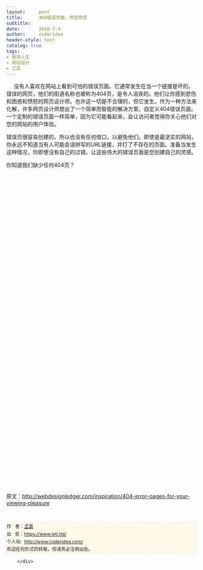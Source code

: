 ```yaml
---
layout:     post
title:      404错误页面，供您欣赏
subtitle:   
date:       2020-7-4
author:     coderidea
header-style: text
catalog: true
tags:
- 程序人生
- 网站设计
- 工具
--- 
```

<div class="postBody">
			<div id="cnblogs_post_body" class="blogpost-body"><div><div><span>     没有人喜欢在网站上看到可怕的错误页面。</span><span>它通常发生在当一个链接是坏的。</span><span class="goog-text-highlight">错误的网页，他们的街道名称也被称为404页，是令人沮丧的。</span><span>他们让你感到悲伤和困惑和愤怒的网页设计师。</span><span>也许这一切是不合理的，但它发生。</span><span>作为一种方法来化解，许多网页设计师想出了一个简单而智能的解决方案，自定义404错误页面。</span><span>一个定制的错误页面一样简单，因为它可能看起来，会让访问者觉得你关心他们对您的网站的用户体验。</span>
<p><span><span>错误页很容易创建的，所以也没有任何借口，以避免他们。</span><span>即使是最坚实的网站，你永远不知道当有人可能会误拼写的URL链接，并打了不存在的页面。</span><span>准备当发生这种情况，你即使没有自己的过错。</span><span>让这些伟大的错误页面是您创建自己的灵感。</span></span></p>
<p><span><span>你知道我们缺少任何404页？</span></span></p>
<p><a href="http://www.itchyrobot.com/404"><img src="http://webdesignledger.com/wp-content/uploads/2009/10/404/1.jpg" alt="" /></a></p>
<p><a href="http://www.coldink.net/404"><img src="http://webdesignledger.com/wp-content/uploads/2009/10/404/2.jpg" alt="" /></a></p>
<p><a href="http://habrahabr.ru/showme404/"><img src="http://webdesignledger.com/wp-content/uploads/2009/10/404/3.jpg" alt="" /></a></p>
<p><a href="http://yourwebjob.com/404"><img src="http://webdesignledger.com/wp-content/uploads/2009/10/404/4.jpg" alt="" /></a></p>
<p><a href="http://huwshimi.com/404/"><img src="http://webdesignledger.com/wp-content/uploads/2009/10/404/5.jpg" alt="" /></a></p>
<p><a href="http://www.bluedaniel.com/404"><img src="http://webdesignledger.com/wp-content/uploads/2009/10/404/6.jpg" alt="" /></a></p>
<p><a href="http://www.istockphoto.com/4041"><img src="http://webdesignledger.com/wp-content/uploads/2009/10/404/7.jpg" alt="" /></a></p>
<p><a href="http://fryewiles.com/templateserrors/404.html"><img src="http://webdesignledger.com/wp-content/uploads/2009/10/404/8.jpg" alt="" /></a></p>
<p><a href="http://www.jimcromwell.com/jimscripts/404.html"><img src="http://webdesignledger.com/wp-content/uploads/2009/10/404/9.jpg" alt="" /></a></p>
<p><a href="http://socialthing.com/404"><img src="http://webdesignledger.com/wp-content/uploads/2009/10/404/10.jpg" alt="" /></a></p>
<p><a href="http://www.homestarrunner.com/404"><img src="http://webdesignledger.com/wp-content/uploads/2009/10/404/11.jpg" alt="" /></a></p>
<p><a href="http://www.apartmenthomeliving.com/404.html"><img src="http://webdesignledger.com/wp-content/uploads/2009/10/404/12.jpg" alt="" /></a></p>
<p><a href="http://www.clearspring.com/404"><img src="http://webdesignledger.com/wp-content/uploads/2009/10/404/13.jpg" alt="" /></a></p>
<p><a href="http://www.deviantart.com/404"><img src="http://webdesignledger.com/wp-content/uploads/2009/10/404/14.jpg" alt="" /></a></p>
<p><a href="http://ilovetypography.com/404"><img src="http://webdesignledger.com/wp-content/uploads/2009/10/404/15.jpg" alt="" /></a></p>
<p><a href="http://chrisglass.com/404"><img src="http://webdesignledger.com/wp-content/uploads/2009/10/404/16.jpg" alt="" /></a></p>
<p><a href="http://sfbay.craigslist.org/404/"><img src="http://webdesignledger.com/wp-content/uploads/2009/10/404/17.jpg" alt="" /></a></p>
<p><a href="http://www.cartoonnetwork.com/404"><img src="http://webdesignledger.com/wp-content/uploads/2009/10/404/18.jpg" alt="" /></a></p>
<p><a href="http://www.thenorthface.com/404"><img src="http://webdesignledger.com/wp-content/uploads/2009/10/404/19.jpg" alt="" /></a></p>
<p><a href="http://slonky.com/404"><img src="http://webdesignledger.com/wp-content/uploads/2009/10/404/20.jpg" alt="" /></a></p>
<p><a href="http://www.gog.com/en/error/404"><img src="http://webdesignledger.com/wp-content/uploads/2009/10/404/21.jpg" alt="" /></a></p>
<p><a href="http://www.dazeofourlives.com/404"><img src="http://webdesignledger.com/wp-content/uploads/2009/10/404/22.jpg" alt="" /></a></p>
<p><a href="http://www.cuoma.com/404"><img src="http://webdesignledger.com/wp-content/uploads/2009/10/404/23.jpg" alt="" /></a></p>
<p><a href="http://www.tix02.be/404"><img src="http://webdesignledger.com/wp-content/uploads/2009/10/404/24.jpg" alt="" /></a></p>
<p><a href="http://www.dawdle.com/error_page.php"><img src="http://webdesignledger.com/wp-content/uploads/2009/10/404/25.jpg" alt="" /></a></p>
<p><a href="http://www.limpfish.com/404"><img src="http://webdesignledger.com/wp-content/uploads/2009/10/404/26.jpg" alt="" /></a></p>
<p><a href="http://www.zivity.com/404"><img src="http://webdesignledger.com/wp-content/uploads/2009/10/404/27.jpg" alt="" /></a></p>
<p><a href="http://www.acromediainc.com/404"><img src="http://webdesignledger.com/wp-content/uploads/2009/10/404/28.jpg" alt="" /></a></p>
<p><a href="http://www.swiss-miss.com/notfound"><img src="http://webdesignledger.com/wp-content/uploads/2009/10/404/29.jpg" alt="" /></a></p>
<p><a href="http://www.twingly.com/errors/500.html?aspxerrorpath=/404"><img src="http://webdesignledger.com/wp-content/uploads/2009/10/404/30.jpg" alt="" /></a></p>
<p><a href="http://twurn.com/404"><img src="http://webdesignledger.com/wp-content/uploads/2009/10/404/31.jpg" alt="" /></a></p>
<p><a href="http://www.tinsanity.net/404.shtml"><img src="http://webdesignledger.com/wp-content/uploads/2009/10/404/32.jpg" alt="" /></a></p>
<p><a href="http://redtag.com/404/"><img src="http://webdesignledger.com/wp-content/uploads/2009/10/404/33.jpg" alt="" /></a></p>
<p><a href="http://www.ook.co.uk/szdsad"><img src="http://webdesignledger.com/wp-content/uploads/2009/10/404/34.jpg" alt="" /></a></p>
<p><a href="http://www.digitalmash.com/extras/404/"><img src="http://webdesignledger.com/wp-content/uploads/2009/10/404/35.jpg" alt="" /></a></p>
<p><a href="http://abduzeedo.com/4023"><img src="http://webdesignledger.com/wp-content/uploads/2009/10/404/36.jpg" alt="" /></a></p>
<p><a href="http://technorati.com/404"><img src="http://webdesignledger.com/wp-content/uploads/2009/10/404/37.jpg" alt="" /></a></p>
<p><a href="http://www.expansionbroadcast.com/404"><img src="http://webdesignledger.com/wp-content/uploads/2009/10/404/38.jpg" alt="" /></a></p>
<p><a href="http://www.lileks.com/404"><img src="http://webdesignledger.com/wp-content/uploads/2009/10/404/39.jpg" alt="" /></a></p>
<p><a href="http://www.mergeweb.com/404"><img src="http://webdesignledger.com/wp-content/uploads/2009/10/404/40.jpg" alt="" /></a></p>
<p><a href="http://patterntap.com/404"><img src="http://webdesignledger.com/wp-content/uploads/2009/10/404/41.jpg" alt="" /></a></p>
<p><a href="http://g4tv.com/404.php"><img src="http://webdesignledger.com/wp-content/uploads/2009/10/404/42.jpg" alt="" /></a></p>
<p><a href="http://chrisjennings.com/404"><img src="http://webdesignledger.com/wp-content/uploads/2009/10/404/43.jpg" alt="" /></a></p>
<p><a href="http://www.catalyststudios.co.uk/404"><img src="http://webdesignledger.com/wp-content/uploads/2009/10/404/44.jpg" alt="" /></a></p>
<p><a href="http://www.pukkadawn.com/404"><img src="http://webdesignledger.com/wp-content/uploads/2009/10/404/45.jpg" alt="" /></a></p>
<p><a href="http://www.hasbro.com/404"><img src="http://webdesignledger.com/wp-content/uploads/2009/10/404/46.jpg" alt="" /></a></p>
<p><a href="http://www.propeller.com/top/404/"><img src="http://webdesignledger.com/wp-content/uploads/2009/10/404/47.jpg" alt="" /></a></p>
<p><a href="http://kottke.org/404"><img src="http://webdesignledger.com/wp-content/uploads/2009/10/404/48.jpg" alt="" /></a></p>
<p><a href="http://www.wpbeginner.com/thispageshouldnotexist"><img src="http://webdesignledger.com/wp-content/uploads/2009/10/404/49.jpg" alt="" /></a></p>
<p><a href="http://retardzone.com/404"><img src="http://webdesignledger.com/wp-content/uploads/2009/10/404/50.jpg" alt="" /></a></p>
<p><a href="http://chi.mp/404"><img src="http://webdesignledger.com/wp-content/uploads/2009/10/404/51.jpg" alt="" /></a></p>
<p><a href="http://www.lightpostcreative.com/404"><img src="http://webdesignledger.com/wp-content/uploads/2009/10/404/52.jpg" alt="" /></a></p>
<p><a href="http://astuteo.com/social-media"><img src="http://webdesignledger.com/wp-content/uploads/2009/10/404/53.jpg" alt="" /></a></p>
<p><a href="http://trompe.la.mort.free.fr/trompe_la_404.html"><img src="http://webdesignledger.com/wp-content/uploads/2009/10/404/54.jpg" alt="" /></a></p>
<p><a href="http://www.nickciske.com/404.htm"><img src="http://webdesignledger.com/wp-content/uploads/2009/10/404/55.jpg" alt="" /></a></p>
<p><a href="http://scar.atspace.org/404.html"><img src="http://webdesignledger.com/wp-content/uploads/2009/10/404/56.jpg" alt="" /></a></p>
<p><a href="http://www.eternalmoon.com/404.htm"><img src="http://webdesignledger.com/wp-content/uploads/2009/10/404/57.jpg" alt="" /></a></p>
<p><a href="http://lookitsme.co.uk/404"><img src="http://webdesignledger.com/wp-content/uploads/2009/10/404/58.jpg" alt="" /></a></p>
<p><a href="http://www.jotsai.com/e/404.html"><img src="http://webdesignledger.com/wp-content/uploads/2009/10/404/59.jpg" alt="" /></a></p>
<p><a href="http://carsonified.com/404"><img src="http://webdesignledger.com/wp-content/uploads/2009/10/404/60.jpg" alt="" /></a></p>
<p><span><span>原文：<a href="http://webdesignledger.com/inspiration/404-error-pages-for-your-viewing-pleasure">http://webdesignledger.com/inspiration/404-error-pages-for-your-viewing-pleasure</a></span></span></p>
</div>
<div></div>
</div>


<div id="ckepop"> </div>
<div>
<p id="PSignature" style="line-height:20px;background:#FFFAEA no-repeat 2% 50%;font-size:12px;border:#e0e0e0 1px dashed;">作   者：<a href="https://www.leti.ltd/">孟晨</a> <br /> 出   处：<a href="https://www.leti.ltd/">https://www.leti.ltd/</a> <br />个人站:  <a href="http://www.coderidea.com/">http://www.coderidea.com/</a><br />欢迎任何形式的转载，但请务必注明出处。</p>
</div></div><div id="MySignature"></div>
<div class="clear"></div>
<div id="blog_post_info_block">
<div id="BlogPostCategory"></div>
<div id="EntryTag"></div>
<div id="blog_post_info">
</div>
<div class="clear"></div>
<div id="post_next_prev"></div>
</div>


		</div>
